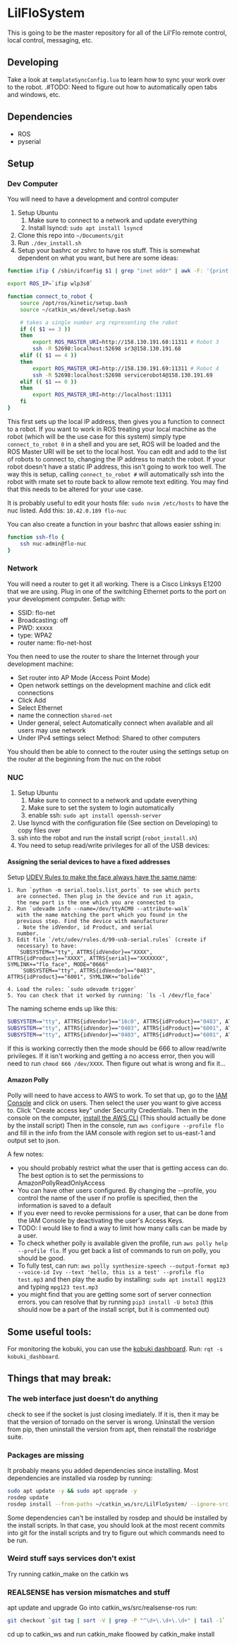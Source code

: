 # LilFloSystem
This is going to be the master repository for all of the Lil'Flo remote control, local control, messaging, etc.

## Developing
Take a look at `templateSyncConfig.lua` to learn how to sync your work over to the robot.
.#TODO: Need to figure out how to automatically open tabs and windows, etc.

## Dependencies
- ROS
- pyserial

## Setup

### Dev Computer
You will need to have a development and control computer

1. Setup Ubuntu
    1. Make sure to connect to a network and update everything
    2. Install lsyncd: `sudo apt install lsyncd`
2. Clone this repo into `~/Documents/git`
3. Run `./dev_install.sh`
4. Setup your bashrc or zshrc to have ros stuff. This is somewhat dependent on
   what you want, but here are some ideas:

```bash
function ifip { /sbin/ifconfig $1 | grep "inet addr" | awk -F: '{print $2}' |awk '{print $1}'; }

export ROS_IP=`ifip wlp3s0`

function connect_to_robot {
    source /opt/ros/kinetic/setup.bash
    source ~/catkin_ws/devel/setup.bash

    # takes a single number arg representing the robot
    if (( $1 == 3 ))
    then
        export ROS_MASTER_URI=http://158.130.191.68:11311 # Robot 3
        ssh -R 52698:localhost:52698 sr3@158.130.191.68
    elif (( $1 == 4 ))
    then
        export ROS_MASTER_URI=http://158.130.191.69:11311 # Robot 4
        ssh -R 52698:localhost:52698 servicerobot4@158.130.191.69
    elif (( $1 == 0 ))
    then
        export ROS_MASTER_URI=http://localhost:11311
    fi
}
```

This first sets up the local IP address, then gives you a function to connect to
a robot. If you want to work in ROS treating your local machine as the robot
(which will be the use case for this system)
simply type `connect_to_robot 0` in a shell and you are set, ROS will be loaded
and the ROS Master URI will be set to the local host. You can edit and add to the
list of robots to connect to, changing the IP address to match the robot. If
your robot doesn't have a static IP address, this isn't going to work too well.
The way this is setup, calling `connect_to_robot #` will automatically ssh into
the robot with rmate set to route back to allow remote text editing. You may
find that this needs to be altered for your use case.

It is probably useful to edit your hosts file: `sudo nvim /etc/hosts` to have the nuc listed. Add this: `10.42.0.189 flo-nuc`

You can also create a function in your bashrc that allows easier sshing in:

```bash
function ssh-flo {
    ssh nuc-admin@flo-nuc
}
```

### Network
You will need a router to get it all working. There is a Cisco Linksys E1200 that we are
using. Plug in one of the switching Ethernet ports to the port on your development computer.
Setup with:
- SSID: flo-net
- Broadcasting: off
- PWD: xxxxx
- type: WPA2
- router name: flo-net-host

You then need to use the router to share the Internet through your development machine:
- Set router into AP Mode (Access Point Mode)
- Open network settings on the development machine and click edit connections
- Click Add
- Select Ethernet
- name the connection `shared-net`
- Under general, select Automatically connect when available and all users may use network
- Under IPv4 settings select Method: Shared to other computers

You should then be able to connect to the router using the settings setup on the router
at the beginning from the nuc on the robot

### NUC
1. Setup Ubuntu
    1. Make sure to connect to a network and update everything
    2. Make sure to set the system to login automatically
    3. enable ssh: `sudo apt install openssh-server`
1. Use lsyncd with the configuration file (See section on Developing) to copy files over
2. ssh into the robot and run the install script (`robot_install.sh`)
4. You need to setup read/write privileges for all of the USB devices:

#### Assigning the serial devices to have a fixed addresses
Setup [UDEV Rules to make the face always have the same name](https://unix.stackexchange.com/a/183492):

    1. Run `python -m serial.tools.list_ports` to see which ports
       are connected. Then plug in the device and run it again,
       the new port is the one which you are connected to
    2. Run `udevadm info --name=/dev/ttyACM0 --attribute-walk`
       with the name matching the port which you found in the
       previous step. Find the device with manufacturer
       . Note the idVendor, id Product, and serial
       number.
    3. Edit file `/etc/udev/rules.d/99-usb-serial.rules` (create if
       necessary) to have:
       `SUBSYSTEM=="tty", ATTRS{idVendor}=="XXXX", ATTRS{idProduct}=="XXXX", ATTRS{serial}=="XXXXXXX", SYMLINK+="flo_face", MODE="0666"
        `SUBSYSTEM=="tty", ATTRS{idVendor}=="0403", ATTRS{idProduct}=="6001", SYMLINK+="bolide"`

    4. Load the rules: `sudo udevadm trigger`
    5. You can check that it worked by running: `ls -l /dev/flo_face`

The naming scheme ends up like this:

```bash
SUBSYSTEM=="tty", ATTRS{idVendor}=="16c0", ATTRS{idProduct}=="0483", ATTRS{serial}=="1582410", SYMLINK+="flo_face", MODE="0666"
SUBSYSTEM=="tty", ATTRS{idVendor}=="0403", ATTRS{idProduct}=="6001", ATTRS{serial}=="A104D4GV", SYMLINK+="bolide", MODE="0666"
SUBSYSTEM=="tty", ATTRS{idVendor}=="0403", ATTRS{idProduct}=="6001", ATTRS{serial}=="kobuki_A907BUO2", SYMLINK+="kobuki", MODE="0666"
```

If this is working correctly then the mode should be 666 to allow read/write privileges.
If it isn't working and getting a no access error, then you will need to run
`chmod 666 /dev/XXXX`. Then figure out what is wrong and fix it...


#### Amazon Polly
Polly will need to have access to AWS to work. To set that up, go to the
[IAM Console](https://console.aws.amazon.com/iam)
and click on users. Then select the user you want to give access to.
Click "Create access key" under Security Credentials.
Then in the console on the computer,
[install the AWS CLI](https://docs.aws.amazon.com/cli/latest/userguide/cli-chap-install.html)
(This should actually be done by the install script)
Then in the console, run `aws configure --profile flo` and fill in the info from the
IAM console with region set to us-east-1 and output set to json.

A few notes:
- you should probably restrict what the user that is getting access can do. The best option is
  to set the permissions to AmazonPollyReadOnlyAccess
- You can have other users configured. By changing the --profile, you control the name of the user
  if no profile is specified, then the information is saved to a default
- If you ever need to revoke permissions for a user, that can be done from the IAM Console by
  deactivating the user's Access Keys.
- TODO: I would like to find a way to limit how many calls can be made by a user.
- To check whether polly is available given the profile, run `aws polly help --profile flo`.
  If you get back a list of commands to run on polly, you should be good.
- To fully test, can run: `aws polly synthesize-speech --output-format mp3 --voice-id Ivy --text 'hello, this is a test' --profile flo test.mp3`
  and then play the audio by installing: `sudo apt install mpg123` and typing `mpg123 test.mp3`
- you might find that you are getting some sort of server connection errors.
  you can resolve that by running `pip3 install -U boto3`
  (this should now be a part of the install script, but it is commented out)


## Some useful tools:
For monitoring the kobuki, you can use the [kobuki dashboard](http://wiki.ros.org/turtlebot_bringup/Tutorials/indigo/PC%20Bringup).
Run: `rqt -s kobuki_dashboard`.

## Things that may break:

### The web interface just doesn't do anything
check to see if the socket is just closing imediately. If it is, then it may
be that the version of tornado on the server is wrong. Uninstall the version
from pip, then uninstall the version from apt, then reinstall the rosbridge
suite.

### Packages are missing
It probably means you added dependencies since installing. Most dependencies are installed
via rosdep by running:
```bash
sudo apt update -y && sudo apt upgrade -y
rosdep update
rosdep install --from-paths ~/catkin_ws/src/LilFloSystem/ --ignore-src -r -y
```
Some dependencies can't be installed by rosdep and should be installed by the install scripts.
In that case, you should look at the most recent commits into git for the install scripts
and try to figure out which commands need to be run.

### Weird stuff says services don't exist
Try running catkin_make on the catkin ws

### REALSENSE has version mismatches and stuff
apt update and upgrade
Go into catkin_ws/src/realsense-ros
run:
```bash
git checkout `git tag | sort -V | grep -P "^\d+\.\d+\.\d+" | tail -1`
```
cd up to catkin_ws and run catkin_make floowed by catkin_make install
